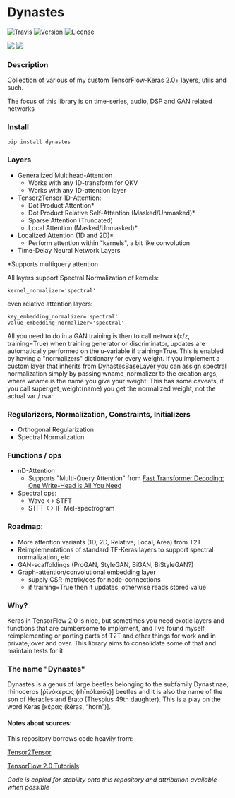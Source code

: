 # Dynastes
[![Travis](https://travis-ci.com/veqtor/dynastes.svg)](https://travis-ci.com/veqtor/dynastes)
[![Version](https://img.shields.io/pypi/v/dynastes.svg)](https://pypi.org/project/dynastes/)
![License](https://img.shields.io/pypi/l/dynastes.svg)

![](https://img.shields.io/badge/keras-tensorflow-blue.svg)
![](https://img.shields.io/badge/keras-tf.keras-blue.svg)

### Description

Collection of various of my custom TensorFlow-Keras 2.0+ layers, utils and such.

The focus of this library is on time-series, audio, DSP and GAN related networks

### Install

```bash
pip install dynastes
```

### Layers
- Generalized Multihead-Attention
  - Works with any 1D-transform for QKV
  - Works with any 1D-attention layer
- Tensor2Tensor 1D-Attention:
  - Dot Product Attention*
  - Dot Product Relative Self-Attention (Masked/Unmasked)*
  - Sparse Attention (Truncated)
  - Local Attention (Masked/Unmasked)*
- Localized Attention (1D and 2D)*
  - Perform attention within "kernels", a bit like convolution
- Time-Delay Neural Network Layers

*Supports multiquery attention

All layers support Spectral Normalization of kernels:
```
kernel_normalizer='spectral'
```
even relative attention layers:
```
key_embedding_normalizer='spectral'
value_embedding_normalizer='spectral'
```
All you need to do in a GAN training is then to call network(x/z, training=True) when training generator or discriminator, updates are automatically performed on the u-variable if training=True. This is enabled by having a "normalizers" dictionary for every weight.
If you implement a custom layer that inherits from DynastesBaseLayer you can assign spectral normalization simply by passing wname_normalizer to the creation args, where wname is the name you give your weight.
This has some caveats, if you call super.get_weight(name) you get the normalized weight, not the actual var / rvar

### Regularizers, Normalization, Constraints, Initializers
- Orthogonal Regularization
- Spectral Normalization

### Functions / ops
- nD-Attention
  - Supports "Multi-Query Attention" from [Fast Transformer Decoding: One Write-Head is All You Need](https://arxiv.org/abs/1911.02150)
- Spectral ops:
  - Wave <-> STFT
  - STFT <-> IF-Mel-spectrogram

### Roadmap:
- More attention variants (1D, 2D, Relative, Local, Area) from T2T
- Reimplementations of standard TF-Keras layers to support spectral normalization, etc
- GAN-scaffoldings (ProGAN, StyleGAN, BiGAN, BiStyleGAN?)
- Graph-attention/convolutional embedding layer
  - supply CSR-matrix/ces for node-connections
  - if training=True then it updates, otherwise reads stored value

### Why?
Keras in TensorFlow 2.0 is nice, but sometimes you need exotic layers and functions that are cumbersome to implement, and I've found myself reimplementing or porting parts of T2T and other things for work and in private, over and over. This library aims to consolidate some of that and maintain tests for it.

### The name "Dynastes"
Dynastes is a genus of large beetles belonging to the subfamily Dynastinae, rhinoceros [ῥῑνόκερως (rhīnókerōs)] beetles and it is also the name of the son of Heracles and Erato (Thespius 49th daughter). This is a play on the word Keras [κέρας (kéras, “horn”)].

#### Notes about sources:

This repository borrows code heavily from:

[Tensor2Tensor](https://github.com/tensorflow/tensor2tensor/)

[TensorFlow 2.0 Tutorials](https://www.tensorflow.org/tutorials/)

_Code is copied for stability onto this repository and attribution available when possible_
